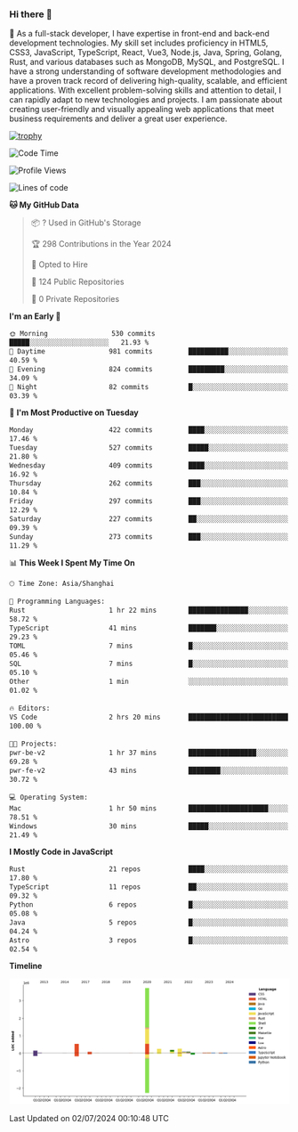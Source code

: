 ### Hi there 👋

🌱 As a full-stack developer, I have expertise in front-end and back-end development technologies. My skill set includes proficiency in HTML5, CSS3, JavaScript, TypeScript, React, Vue3, Node.js, Java, Spring, Golang, Rust, and various databases such as MongoDB, MySQL, and PostgreSQL. I have a strong understanding of software development methodologies and have a proven track record of delivering high-quality, scalable, and efficient applications. With excellent problem-solving skills and attention to detail, I can rapidly adapt to new technologies and projects. I am passionate about creating user-friendly and visually appealing web applications that meet business requirements and deliver a great user experience.

[![trophy](https://github-profile-trophy.vercel.app/?username=elton&rank=SECRET,SSS,SS,S,AAA,AA,A&theme=onedark&no-frame=true&margin-w=10)](https://github.com/ryo-ma/github-profile-trophy)

<!--START_SECTION:waka-->
![Code Time](http://img.shields.io/badge/Code%20Time-1%2C389%20hrs%2042%20mins-blue)

![Profile Views](http://img.shields.io/badge/Profile%20Views-0-blue)

![Lines of code](https://img.shields.io/badge/From%20Hello%20World%20I%27ve%20Written-5.6%20million%20lines%20of%20code-blue)

**🐱 My GitHub Data** 

> 📦 ? Used in GitHub's Storage 
 > 
> 🏆 298 Contributions in the Year 2024
 > 
> 💼 Opted to Hire
 > 
> 📜 124 Public Repositories 
 > 
> 🔑 0 Private Repositories 
 > 
**I'm an Early 🐤** 

```text
🌞 Morning                530 commits         █████░░░░░░░░░░░░░░░░░░░░   21.93 % 
🌆 Daytime                981 commits         ██████████░░░░░░░░░░░░░░░   40.59 % 
🌃 Evening                824 commits         █████████░░░░░░░░░░░░░░░░   34.09 % 
🌙 Night                  82 commits          █░░░░░░░░░░░░░░░░░░░░░░░░   03.39 % 
```
📅 **I'm Most Productive on Tuesday** 

```text
Monday                   422 commits         ████░░░░░░░░░░░░░░░░░░░░░   17.46 % 
Tuesday                  527 commits         █████░░░░░░░░░░░░░░░░░░░░   21.80 % 
Wednesday                409 commits         ████░░░░░░░░░░░░░░░░░░░░░   16.92 % 
Thursday                 262 commits         ███░░░░░░░░░░░░░░░░░░░░░░   10.84 % 
Friday                   297 commits         ███░░░░░░░░░░░░░░░░░░░░░░   12.29 % 
Saturday                 227 commits         ██░░░░░░░░░░░░░░░░░░░░░░░   09.39 % 
Sunday                   273 commits         ███░░░░░░░░░░░░░░░░░░░░░░   11.29 % 
```


📊 **This Week I Spent My Time On** 

```text
🕑︎ Time Zone: Asia/Shanghai

💬 Programming Languages: 
Rust                     1 hr 22 mins        ███████████████░░░░░░░░░░   58.72 % 
TypeScript               41 mins             ███████░░░░░░░░░░░░░░░░░░   29.23 % 
TOML                     7 mins              █░░░░░░░░░░░░░░░░░░░░░░░░   05.46 % 
SQL                      7 mins              █░░░░░░░░░░░░░░░░░░░░░░░░   05.10 % 
Other                    1 min               ░░░░░░░░░░░░░░░░░░░░░░░░░   01.02 % 

🔥 Editors: 
VS Code                  2 hrs 20 mins       █████████████████████████   100.00 % 

🐱‍💻 Projects: 
pwr-be-v2                1 hr 37 mins        █████████████████░░░░░░░░   69.28 % 
pwr-fe-v2                43 mins             ████████░░░░░░░░░░░░░░░░░   30.72 % 

💻 Operating System: 
Mac                      1 hr 50 mins        ████████████████████░░░░░   78.51 % 
Windows                  30 mins             █████░░░░░░░░░░░░░░░░░░░░   21.49 % 
```

**I Mostly Code in JavaScript** 

```text
Rust                     21 repos            ████░░░░░░░░░░░░░░░░░░░░░   17.80 % 
TypeScript               11 repos            ██░░░░░░░░░░░░░░░░░░░░░░░   09.32 % 
Python                   6 repos             █░░░░░░░░░░░░░░░░░░░░░░░░   05.08 % 
Java                     5 repos             █░░░░░░░░░░░░░░░░░░░░░░░░   04.24 % 
Astro                    3 repos             █░░░░░░░░░░░░░░░░░░░░░░░░   02.54 % 
```



**Timeline**

![Lines of Code chart](https://raw.githubusercontent.com/elton/elton/main/assets/bar_graph.png)


 Last Updated on 02/07/2024 00:10:48 UTC
<!--END_SECTION:waka-->

<!--
**elton/elton** is a ✨ _special_ ✨ repository because its `README.md` (this file) appears on your GitHub profile.

Here are some ideas to get you started:

- 🔭 I’m currently working on ...
- 🌱 I’m currently learning ...
- 👯 I’m looking to collaborate on ...
- 🤔 I’m looking for help with ...
- 💬 Ask me about ...
- 📫 How to reach me: ...
- 😄 Pronouns: ...
- ⚡ Fun fact: ...
-->
